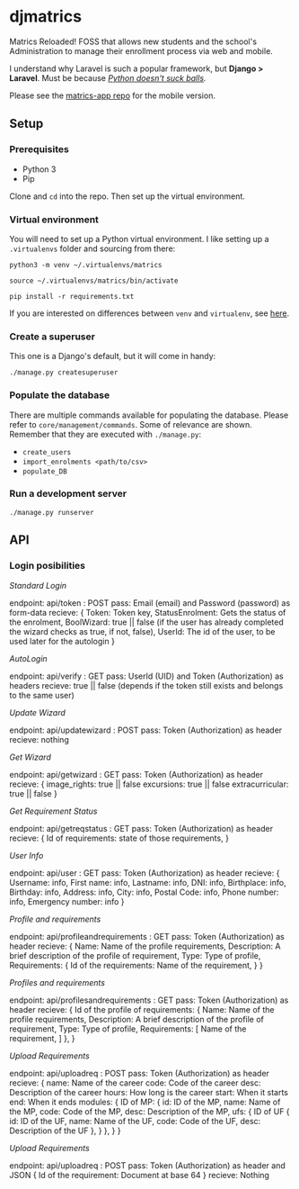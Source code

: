 # djmatrics
Matrics Reloaded! FOSS that allows new students and the school's Administration to manage their enrollment process via web and mobile.

I understand why Laravel is such a popular framework, but **Django > Laravel**. Must be because *[Python doesn't suck balls](https://blog.codinghorror.com/the-php-singularity/).*

Please see the [matrics-app repo](https://github.com/AWS2/matrics-app/tree/dev) for the mobile version.

## Setup
### Prerequisites
- Python 3
- Pip

Clone and `cd` into the repo. Then set up the virtual environment.

### Virtual environment
You will need to set up a Python virtual environment. I like setting up a `.virtualenvs` folder and sourcing from there:

```
python3 -m venv ~/.virtualenvs/matrics

source ~/.virtualenvs/matrics/bin/activate

pip install -r requirements.txt
```

 If you are interested on differences between `venv` and `virtualenv`, see [here](https://stackoverflow.com/questions/44091886/whats-the-difference-between-virtualenv-and-m-venv-in-creating-virtual-env).


### Create a superuser
This one is a Django's default, but it will come in handy:
```
./manage.py createsuperuser
```

### Populate the database
There are multiple commands available for populating the database. Please refer to `core/management/commands`.
Some of relevance are shown. Remember that they are executed with `./manage.py`:

- `create_users`
- `import_enrolments <path/to/csv>`
- `populate_DB`

### Run a development server
`./manage.py runserver`

## API
### Login posibilities

*Standard Login*

endpoint: api/token : POST
pass: Email (email) and Password (password) as form-data
recieve: 
{
    Token: Token key,
    StatusEnrolment: Gets the status of the enrolment,
    BoolWizard: true || false (if the user has already completed the wizard checks as true, if not, false),
    UserId: The id of the user, to be used later for the autologin
}


*AutoLogin*

endpoint: api/verify : GET
pass: UserId (UID) and Token (Authorization) as headers
recieve: true || false (depends if the token still exists and belongs to the same user)



*Update Wizard*

endpoint: api/updatewizard : POST
pass: Token (Authorization) as header
recieve: nothing


*Get Wizard*

endpoint: api/getwizard : GET
pass: Token (Authorization) as header
recieve:
{
    image_rights: true || false
    excursions: true || false
    extracurricular: true || false
}


*Get Requirement Status*

endpoint: api/getreqstatus : GET
pass: Token (Authorization) as header
recieve:
{
    Id of requirements: state of those requirements,
}


*User Info*

endpoint: api/user : GET
pass: Token (Authorization) as header
recieve:
{
    Username: info,
    First name: info,
    Lastname: info,
    DNI: info,
    Birthplace: info,
    Birthday: info,
    Address: info,
    City: info,
    Postal Code: info,
    Phone number: info,
    Emergency number: info
}


*Profile and requirements*

endpoint: api/profileandrequirements : GET
pass: Token (Authorization) as header
recieve:
{
    Name: Name of the profile requirements,
    Description: A brief description of the profile of requirement,
    Type: Type of profile,
    Requirements: { 
        Id of the requirements: Name of the requirement,
    }
}


*Profiles and requirements*

endpoint: api/profilesandrequirements : GET
pass: Token (Authorization) as header
recieve:
{
    Id of the profile of requirements: {
        Name: Name of the profile requirements,
        Description: A brief description of the profile of requirement,
        Type: Type of profile,
        Requirements: [ 
           Name of the requirement,
        ]
    },
}


*Upload Requirements*

endpoint: api/uploadreq : POST
pass: Token (Authorization) as header
recieve:
{
    name: Name of the career
    code: Code of the career
    desc: Description of the career
    hours: How long is the career
    start: When it starts
    end: When it ends
    modules: {
        ID of MP: {
            id: ID of the MP,
            name: Name of the MP,
            code: Code of the MP,
            desc: Description of the MP,
            ufs: {
                ID of UF {
                    id: ID of the UF,
                    name: Name of the UF,
                    code: Code of the UF,
                    desc: Description of the UF
                },
            }
        },
    }
}


*Upload Requirements*

endpoint: api/uploadreq : POST
pass: Token (Authorization) as header and JSON { Id of the requirement: Document at base 64 }
recieve: Nothing

